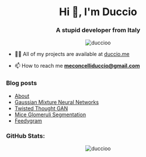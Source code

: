 <h1 align="center">Hi 👋, I'm Duccio</h1>
<h3 align="center">A stupid developer from Italy</h3>

<p align="center">
  <img src="https://komarev.com/ghpvc/?username=duccioo&label=Profile%20views&color=0e75b6&style=flat" alt="duccioo" />
</p>


- 👨‍💻 All of my projects are available at [duccio.me](https://www.duccio.me)

- 📫 How to reach me **meconcelliduccio@gmail.com**



### Blog posts
<!-- BLOG-POST-LIST:START -->
- [About](https://duccio.me/article/2.6585304907964915e+38)
- [Gaussian Mixture Neural Networks](https://duccio.me/article/1.1868823330355258e+38)
- [Twisted Thought GAN](https://duccio.me/article/1.994928756287632e+38)
- [Mice Glomeruli Segmentation](https://duccio.me/article/2.011805938238103e+38)
- [Feedygram](https://duccio.me/article/4.269382480460554e+37)
<!-- BLOG-POST-LIST:END -->

### GitHub Stats:
<p align="center">
  <img src="https://github-readme-stats.vercel.app/api?username=duccioo&show_icons=true&locale=en" alt="duccioo" />
</p>


